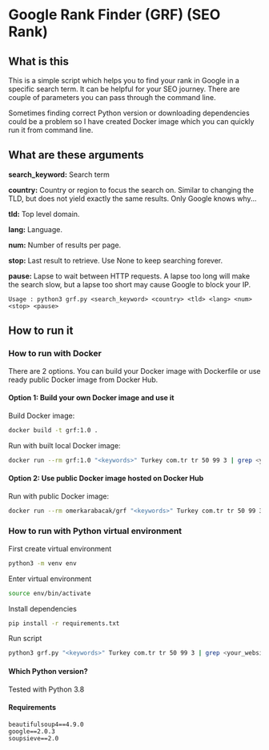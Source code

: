 # Google Rank Finder (GRF) (SEO Rank)

## What is this

This is a simple script which helps you to find your rank in Google in a specific search term. It can be helpful for your SEO journey. There are couple of parameters you can pass through the command line.

Sometimes finding correct Python version or downloading dependencies could be a problem so I have created Docker image which you can quickly run it from command line.

## What are these arguments
**search_keyword:** Search term

**country:** Country or region to focus the search on. Similar to changing the TLD, but does not yield exactly the same results. Only Google knows why...

**tld:** Top level domain.

**lang:** Language.

**num:** Number of results per page.

**stop:** Last result to retrieve. Use None to keep searching forever.

**pause:** Lapse to wait between HTTP requests. A lapse too long will make the search slow, but a lapse too short may cause Google to block your IP.


```
Usage : python3 grf.py <search_keyword> <country> <tld> <lang> <num> <stop> <pause>
```

## How to run it

### How to run with Docker
There are 2 options.
You can build your Docker image with Dockerfile or use ready public Docker image from Docker Hub.

#### Option 1: Build your own Docker image and use it
Build Docker image:
```bash
docker build -t grf:1.0 .
```
Run with built local Docker image:
```bash
docker run --rm grf:1.0 "<keywords>" Turkey com.tr tr 50 99 3 | grep <your_website>
```

#### Option 2: Use public Docker image hosted on Docker Hub
Run with public Docker image:
```bash
docker run --rm omerkarabacak/grf "<keywords>" Turkey com.tr tr 50 99 3 | grep <your_website>
```

### How to run with Python virtual environment
First create virtual environment
```bash
python3 -m venv env
```
Enter virtual environment
```bash
source env/bin/activate
```
Install dependencies
```bash
pip install -r requirements.txt
```
Run script
```bash
python3 grf.py "<keywords>" Turkey com.tr tr 50 99 3 | grep <your_website>
```

#### Which Python version?
Tested with Python 3.8

#### Requirements
```
beautifulsoup4==4.9.0
google==2.0.3
soupsieve==2.0
```
